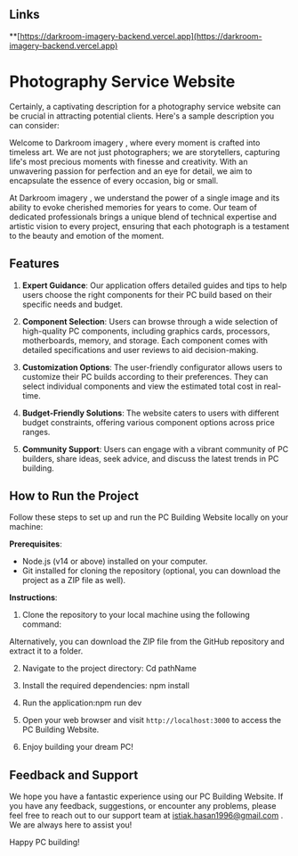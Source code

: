 ## Links

**[https://darkroom-imagery-backend.vercel.app](https://darkroom-imagery-backend.vercel.app)


# Photography Service Website


Certainly, a captivating description for a photography service website can be crucial in attracting potential clients. Here's a sample description you can consider:

Welcome to Darkroom imagery , where every moment is crafted into timeless art. We are not just photographers; we are storytellers, capturing life's most precious moments with finesse and creativity. With an unwavering passion for perfection and an eye for detail, we aim to encapsulate the essence of every occasion, big or small.

At Darkroom imagery , we understand the power of a single image and its ability to evoke cherished memories for years to come. Our team of dedicated professionals brings a unique blend of technical expertise and artistic vision to every project, ensuring that each photograph is a testament to the beauty and emotion of the moment.

## Features

1. **Expert Guidance**: Our application offers detailed guides and tips to help users choose the right components for their PC build based on their specific needs and budget.

2. **Component Selection**: Users can browse through a wide selection of high-quality PC components, including graphics cards, processors, motherboards, memory, and storage. Each component comes with detailed specifications and user reviews to aid decision-making.

3. **Customization Options**: The user-friendly configurator allows users to customize their PC builds according to their preferences. They can select individual components and view the estimated total cost in real-time.

4. **Budget-Friendly Solutions**: The website caters to users with different budget constraints, offering various component options across price ranges.

5. **Community Support**: Users can engage with a vibrant community of PC builders, share ideas, seek advice, and discuss the latest trends in PC building.

## How to Run the Project

Follow these steps to set up and run the PC Building Website locally on your machine:

**Prerequisites**:

- Node.js (v14 or above) installed on your computer.
- Git installed for cloning the repository (optional, you can download the project as a ZIP file as well).

**Instructions**:

1. Clone the repository to your local machine using the following command:

Alternatively, you can download the ZIP file from the GitHub repository and extract it to a folder.

2. Navigate to the project directory: Cd pathName

3. Install the required dependencies: npm install

4. Run the application:npm run dev

5. Open your web browser and visit `http://localhost:3000` to access the PC Building Website.

6. Enjoy building your dream PC!

## Feedback and Support

We hope you have a fantastic experience using our PC Building Website. If you have any feedback, suggestions, or encounter any problems, please feel free to reach out to our support team at istiak.hasan1996@gmail.com . We are always here to assist you!

Happy PC building!
